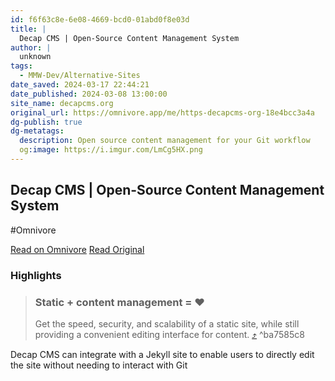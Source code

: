 ```yaml
---
id: f6f63c8e-6e08-4669-bcd0-01abd0f8e03d
title: |
  Decap CMS | Open-Source Content Management System
author: |
  unknown
tags:
  - MMW-Dev/Alternative-Sites
date_saved: 2024-03-17 22:44:21
date_published: 2024-03-08 13:00:00
site_name: decapcms.org
original_url: https://omnivore.app/me/https-decapcms-org-18e4bcc3a4a
dg-publish: true
dg-metatags:
  description: Open source content management for your Git workflow
  og:image: https://i.imgur.com/LmCg5HX.png
---
```


## Decap CMS | Open-Source Content Management System
#Omnivore

[Read on Omnivore](https://omnivore.app/me/https-decapcms-org-18e4bcc3a4a)
[Read Original](https://decapcms.org)

### Highlights

> ### Static + content management = ♥
> 
> Get the speed, security, and scalability of a static site, while still providing a convenient editing interface for content. [⤴️](https://omnivore.app/me/https-decapcms-org-18e4bcc3a4a#ba7585c8-318e-40e4-b3aa-969298398b30)  ^ba7585c8

Decap CMS can integrate with a Jekyll site to enable users to directly edit the site without needing to interact with Git

